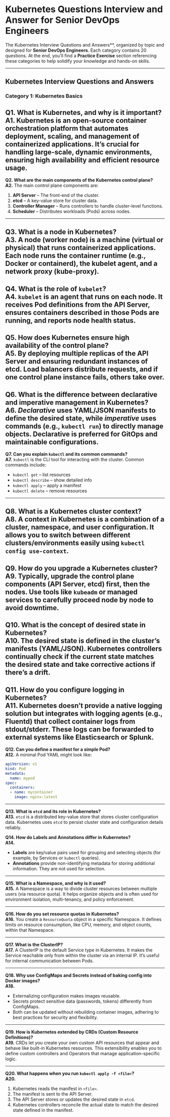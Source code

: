 # Kubernetes Questions Interview and Answer for Senior DevOps Engineers

The Kubernetes Interview Questions and Answers**, organized by topic and designed for **Senior DevOps Engineers**. Each category contains 20 questions. At the end, you’ll find a **Practice Exercise** section referencing these categories to help solidify your knowledge and hands-on skills.

---

## Kubernetes Interview Questions and Answers

### Category 1: Kubernetes Basics 

**Q1. What is Kubernetes, and why is it important?**  
**A1.** Kubernetes is an open-source container orchestration platform that automates deployment, scaling, and management of containerized applications. It’s crucial for handling large-scale, dynamic environments, ensuring high availability and efficient resource usage.
---
**Q2. What are the main components of the Kubernetes control plane?**  
**A2.** The main control plane components are:  
1. **API Server** – The front-end of the cluster.  
2. **etcd** – A key-value store for cluster data.  
3. **Controller Manager** – Runs controllers to handle cluster-level functions.  
4. **Scheduler** – Distributes workloads (Pods) across nodes.
---
**Q3. What is a node in Kubernetes?**  
**A3.** A node (worker node) is a machine (virtual or physical) that runs containerized applications. Each node runs the container runtime (e.g., Docker or containerd), the kubelet agent, and a network proxy (kube-proxy).
---
**Q4. What is the role of `kubelet`?**  
**A4.** `kubelet` is an agent that runs on each node. It receives Pod definitions from the API Server, ensures containers described in those Pods are running, and reports node health status.
---
**Q5. How does Kubernetes ensure high availability of the control plane?**  
**A5.** By deploying multiple replicas of the API Server and ensuring redundant instances of etcd. Load balancers distribute requests, and if one control plane instance fails, others take over.
---
**Q6. What is the difference between declarative and imperative management in Kubernetes?**  
**A6.** *Declarative* uses YAML/JSON manifests to define the desired state, while *imperative* uses commands (e.g., `kubectl run`) to directly manage objects. Declarative is preferred for GitOps and maintainable configurations.
---
**Q7. Can you explain `kubectl` and its common commands?**  
**A7.** `kubectl` is the CLI tool for interacting with the cluster. Common commands include:  
- `kubectl get` – list resources  
- `kubectl describe` – show detailed info  
- `kubectl apply` – apply a manifest  
- `kubectl delete` – remove resources
---
**Q8. What is a Kubernetes cluster context?**  
**A8.** A context in Kubernetes is a combination of a cluster, namespace, and user configuration. It allows you to switch between different clusters/environments easily using `kubectl config use-context`.
---
**Q9. How do you upgrade a Kubernetes cluster?**  
**A9.** Typically, upgrade the control plane components (API Server, etcd) first, then the nodes. Use tools like `kubeadm` or managed services to carefully proceed node by node to avoid downtime.
---
**Q10. What is the concept of desired state in Kubernetes?**  
**A10.** The desired state is defined in the cluster’s manifests (YAML/JSON). Kubernetes controllers continually check if the current state matches the desired state and take corrective actions if there’s a drift.
---
**Q11. How do you configure logging in Kubernetes?**  
**A11.** Kubernetes doesn’t provide a native logging solution but integrates with logging agents (e.g., Fluentd) that collect container logs from stdout/stderr. These logs can be forwarded to external systems like Elasticsearch or Splunk.
---
**Q12. Can you define a manifest for a simple Pod?**  
**A12.** A minimal Pod YAML might look like:
```yaml
apiVersion: v1
kind: Pod
metadata:
  name: mypod
spec:
  containers:
  - name: mycontainer
    image: nginx:latest
```
---
**Q13. What is `etcd` and its role in Kubernetes?**  
**A13.** `etcd` is a distributed key-value store that stores cluster configuration data. Kubernetes uses `etcd` to persist cluster state and configuration details reliably.

**Q14. How do Labels and Annotations differ in Kubernetes?**  
**A14.**  
- **Labels** are key/value pairs used for grouping and selecting objects (for example, by Services or `kubectl` queries).  
- **Annotations** provide non-identifying metadata for storing additional information. They are not used for selection.

---

**Q15. What is a Namespace, and why is it used?**  
**A15.** A Namespace is a way to divide cluster resources between multiple users (via resource quota). It helps organize objects and is often used for environment isolation, multi-tenancy, and policy enforcement.

---

**Q16. How do you set resource quotas in Kubernetes?**  
**A16.** You create a `ResourceQuota` object in a specific Namespace. It defines limits on resource consumption, like CPU, memory, and object counts, within that Namespace.

---

**Q17. What is the ClusterIP?**  
**A17.** A ClusterIP is the default Service type in Kubernetes. It makes the Service reachable only from within the cluster via an internal IP. It’s useful for internal communication between Pods.

---

**Q18. Why use ConfigMaps and Secrets instead of baking config into Docker images?**  
**A18.**  
- Externalizing configuration makes images reusable.  
- Secrets protect sensitive data (passwords, tokens) differently from ConfigMaps.  
- Both can be updated without rebuilding container images, adhering to best practices for security and flexibility.

---

**Q19. How is Kubernetes extended by CRDs (Custom Resource Definitions)?**  
**A19.** CRDs let you create your own custom API resources that appear and behave like built-in Kubernetes resources. This extensibility enables you to define custom controllers and Operators that manage application-specific logic.

---

**Q20. What happens when you run `kubectl apply -f <file>`?**  
**A20.**  
1. Kubernetes reads the manifest in `<file>`.  
2. The manifest is sent to the API Server.  
3. The API Server stores or updates the desired state in `etcd`.  
4. Kubernetes controllers reconcile the actual state to match the desired state defined in the manifest.

